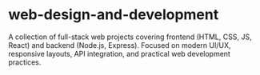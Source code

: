 # web-design-and-development
A collection of full-stack web projects covering frontend (HTML, CSS, JS, React) and backend (Node.js, Express). Focused on modern UI/UX, responsive layouts, API integration, and practical web development practices.
